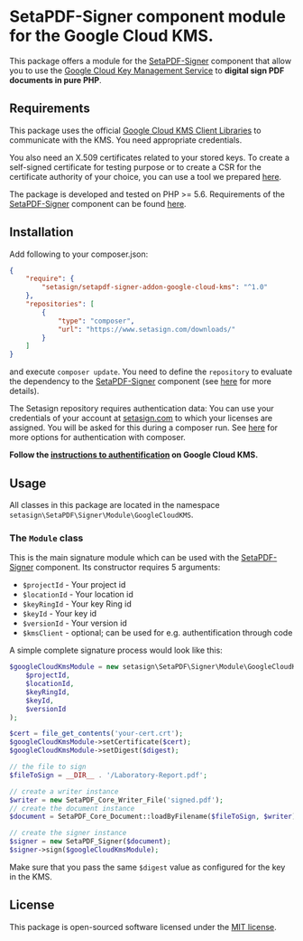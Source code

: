 #  SetaPDF-Signer component module for the Google Cloud KMS.

This package offers a module for the [SetaPDF-Signer](https://www.setasign.com/signer) component that allow you to use
the [Google Cloud Key Management Service](https://cloud.google.com/kms/docs) to **digital sign PDF documents in pure PHP**.

## Requirements

This package uses the official
[Google Cloud KMS Client Libraries](https://cloud.google.com/kms/docs/reference/libraries)
to communicate with the KMS. You need appropriate credentials.

You also need an X.509 certificates related to your stored keys. To create a self-signed certificate for testing purpose
or to create a CSR for the certificate authority of your choice, you can use a tool we prepared
[here](https://github.com/Setasign/Cloud-KMS-CSR).

The package is developed and tested on PHP >= 5.6. Requirements of the [SetaPDF-Signer](https://www.setasign.com/signer)
component can be found [here](https://manuals.setasign.com/setapdf-signer-manual/getting-started/#index-1).

## Installation
Add following to your composer.json:

```json
{
    "require": {
        "setasign/setapdf-signer-addon-google-cloud-kms": "^1.0"
    },
    "repositories": [
        {
            "type": "composer",
            "url": "https://www.setasign.com/downloads/"
        }
    ]
}
```

and execute `composer update`. You need to define the `repository` to evaluate the dependency to the
[SetaPDF-Signer](https://www.setasign.com/signer) component
(see [here](https://getcomposer.org/doc/faqs/why-can%27t-composer-load-repositories-recursively.md) for more details).

The Setasign repository requires authentication data: You can use your credentials
of your account at [setasign.com](https://www.setasign.com) to which your licenses
are assigned. You will be asked for this during a composer run. See
[here](https://getcomposer.org/doc/articles/authentication-for-private-packages.md#http-basic)
for more options for authentication with composer.

**Follow the [instructions to authentification](https://cloud.google.com/kms/docs/reference/libraries#setting_up_authentication) on Google Cloud KMS.**

## Usage

All classes in this package are located in the namespace `setasign\SetaPDF\Signer\Module\GoogleCloudKMS`.

### The `Module` class

This is the main signature module which can be used with the [SetaPDF-Signer](https://www.setasign.com/signer)
component. Its constructor requires 5 arguments:

- `$projectId` -  Your project id
- `$locationId` -  Your location id
- `$keyRingId` -  Your key Ring id
- `$keyId` -  Your key id
- `$versionId` -  Your version id
- `$kmsClient` - optional; can be used for e.g. authentification through code

A simple complete signature process would look like this:

```php
$googleCloudKmsModule = new setasign\SetaPDF\Signer\Module\GoogleCloudKMS\Module(
    $projectId,
    $locationId,
    $keyRingId,
    $keyId,
    $versionId
);

$cert = file_get_contents('your-cert.crt');
$googleCloudKmsModule->setCertificate($cert);
$googleCloudKmsModule->setDigest($digest);

// the file to sign
$fileToSign = __DIR__ . '/Laboratory-Report.pdf';

// create a writer instance
$writer = new SetaPDF_Core_Writer_File('signed.pdf');
// create the document instance
$document = SetaPDF_Core_Document::loadByFilename($fileToSign, $writer);

// create the signer instance
$signer = new SetaPDF_Signer($document);
$signer->sign($googleCloudKmsModule);
```

Make sure that you pass the same `$digest` value as configured for the key in the KMS. 

## License

This package is open-sourced software licensed under the [MIT license](https://opensource.org/licenses/MIT).
